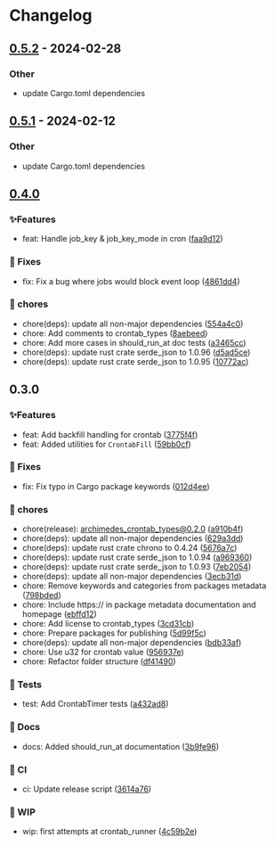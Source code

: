 # Changelog

## [0.5.2](https://github.com/leo91000/graphile_worker_rs/compare/graphile_worker_crontab_types-v0.5.1...graphile_worker_crontab_types-v0.5.2) - 2024-02-28

### Other
- update Cargo.toml dependencies

## [0.5.1](https://github.com/leo91000/graphile_worker_rs/compare/graphile_worker_crontab_types-v0.5.0...graphile_worker_crontab_types-v0.5.1) - 2024-02-12

### Other
- update Cargo.toml dependencies

## [0.4.0](https://github.com/leo91000/archimedes/releases/tag/archimedes_crontab_types@0.4.0)


### ✨Features

* feat: Handle job_key & job_key_mode in cron ([faa9d12](https://github.com/leo91000/archimedes/commit/faa9d12))

### 🐛 Fixes

* fix: Fix a bug where jobs would block event loop ([4861dd4](https://github.com/leo91000/archimedes/commit/4861dd4))

### 🧹 chores

* chore(deps): update all non-major dependencies ([554a4c0](https://github.com/leo91000/archimedes/commit/554a4c0))
* chore: Add comments to crontab_types ([8aebeed](https://github.com/leo91000/archimedes/commit/8aebeed))
* chore: Add more cases in should_run_at doc tests ([a3465cc](https://github.com/leo91000/archimedes/commit/a3465cc))
* chore(deps): update rust crate serde_json to 1.0.96 ([d5ad5ce](https://github.com/leo91000/archimedes/commit/d5ad5ce))
* chore(deps): update rust crate serde_json to 1.0.95 ([10772ac](https://github.com/leo91000/archimedes/commit/10772ac))


## 0.3.0


### ✨Features

* feat: Add backfill handling for crontab ([3775f4f](https://github.com/leo91000/archimedes/commit/3775f4f))
* feat: Added utilities for `CrontabFill` ([59bb0cf](https://github.com/leo91000/archimedes/commit/59bb0cf))

### 🐛 Fixes

* fix: Fix typo in Cargo package keywords ([012d4ee](https://github.com/leo91000/archimedes/commit/012d4ee))

### 🧹 chores

* chore(release): archimedes_crontab_types@0.2.0 ([a910b4f](https://github.com/leo91000/archimedes/commit/a910b4f))
* chore(deps): update all non-major dependencies ([629a3dd](https://github.com/leo91000/archimedes/commit/629a3dd))
* chore(deps): update rust crate chrono to 0.4.24 ([5676a7c](https://github.com/leo91000/archimedes/commit/5676a7c))
* chore(deps): update rust crate serde_json to 1.0.94 ([a969360](https://github.com/leo91000/archimedes/commit/a969360))
* chore(deps): update rust crate serde_json to 1.0.93 ([7eb2054](https://github.com/leo91000/archimedes/commit/7eb2054))
* chore(deps): update all non-major dependencies ([3ecb31d](https://github.com/leo91000/archimedes/commit/3ecb31d))
* chore: Remove keywords and categories from packages metadata ([798bded](https://github.com/leo91000/archimedes/commit/798bded))
* chore: Include https:// in package metadata documentation and homepage ([ebffd12](https://github.com/leo91000/archimedes/commit/ebffd12))
* chore: Add license to crontab_types ([3cd31cb](https://github.com/leo91000/archimedes/commit/3cd31cb))
* chore: Prepare packages for publishing ([5d99f5c](https://github.com/leo91000/archimedes/commit/5d99f5c))
* chore(deps): update all non-major dependencies ([bdb33af](https://github.com/leo91000/archimedes/commit/bdb33af))
* chore: Use u32 for crontab value ([956937e](https://github.com/leo91000/archimedes/commit/956937e))
* chore: Refactor folder structure ([df41490](https://github.com/leo91000/archimedes/commit/df41490))

### 🧪 Tests

* test: Add CrontabTimer tests ([a432ad8](https://github.com/leo91000/archimedes/commit/a432ad8))

### 📝 Docs

* docs: Added should_run_at documentation ([3b9fe96](https://github.com/leo91000/archimedes/commit/3b9fe96))

### 🤖 CI

* ci: Update release script ([3614a76](https://github.com/leo91000/archimedes/commit/3614a76))

### 🚧 WIP

* wip: first attempts at crontab_runner ([4c59b2e](https://github.com/leo91000/archimedes/commit/4c59b2e))



